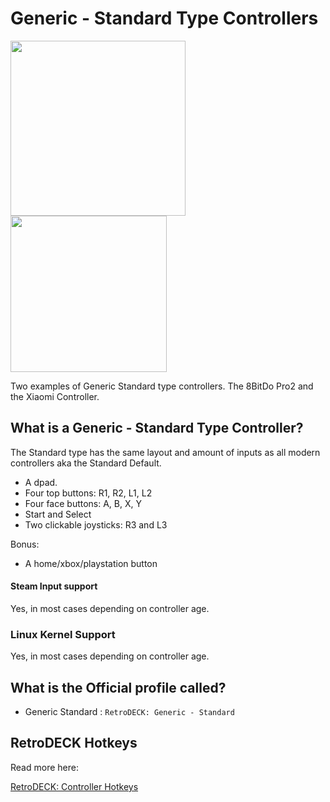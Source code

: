 # Generic - Standard Type Controllers

<img src="../../../../wiki_images/controllers/xiaomi-controller.png" width="280">
<img src="../../../../wiki_images/controllers/8bitdo-pro2.png" width="250">

Two examples of Generic Standard type controllers. The 8BitDo Pro2 and the Xiaomi Controller.

## What is a Generic - Standard Type Controller?

The Standard type has the same layout and amount of inputs as all modern controllers aka the Standard Default.

- A dpad.
- Four top buttons: R1, R2, L1, L2
- Four face buttons: A, B, X, Y
- Start and Select
- Two clickable joysticks: R3 and L3

Bonus:

- A home/xbox/playstation button

#### Steam Input support
Yes, in most cases depending on controller age.

### Linux Kernel Support
Yes, in most cases depending on controller age.

## What is the Official profile called?

- Generic Standard : `RetroDECK: Generic - Standard`



## RetroDECK Hotkeys

Read more here:

[RetroDECK: Controller Hotkeys](../../wiki_rd_controls/hotkeys-retrodeck.md)
